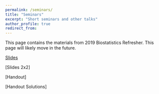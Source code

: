 ```yaml
---
permalink: /seminars/
title: "Seminars"
excerpt: "Short seminars and other talks"
author_profile: true
redirect_from: 
---
```


This page contains the materials from 2019 Biostatistics Refresher. This page will likely move in the future.

<a href="_files/2019 ISANS Biostatistics Refresher Slides.pdf">Slides</a>

[Slides 2x2]

[Handout]

[Handout Solutions]

